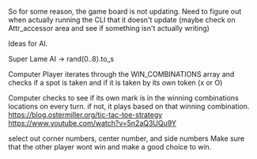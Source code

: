So for some reason, the game board is not updating.  Need to figure out when actually running the CLI that it doesn't update (maybe check on Attr_accessor area and see if something isn't actually writing)

Ideas for AI.  

Super Lame AI -> rand(0..8).to_s

Computer Player iterates through the WIN_COMBINATIONS array and checks if a spot is taken and if it is taken by its own token (x or O)

Computer checks to see if its own mark is in the winning combinations locations on every turn.  if not, it plays based on that winning combination.  
https://blog.ostermiller.org/tic-tac-toe-strategy
https://www.youtube.com/watch?v=5n2aQ3UQu9Y

select out corner numbers, center number, and side numbers 
Make sure that the other player wont win and make a good choice to win. 